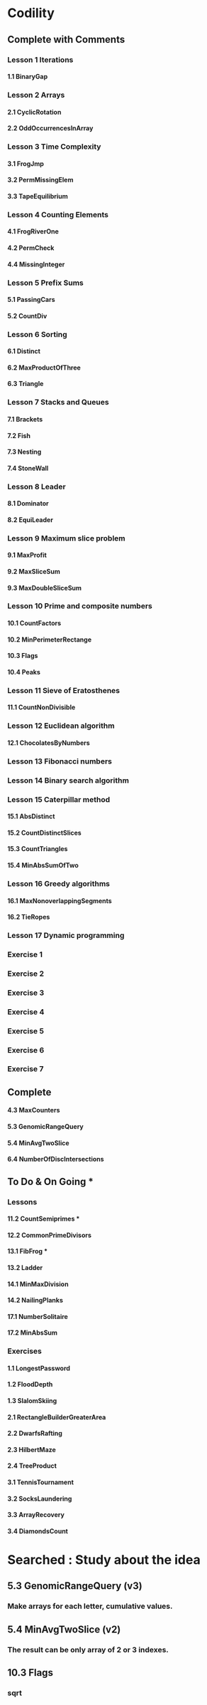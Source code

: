 # Codility
## Complete with Comments
### Lesson 1 Iterations
#### 1.1 BinaryGap
### Lesson 2 Arrays
#### 2.1 CyclicRotation
#### 2.2 OddOccurrencesInArray
### Lesson 3 Time Complexity
#### 3.1 FrogJmp
#### 3.2 PermMissingElem
#### 3.3 TapeEquilibrium
### Lesson 4 Counting Elements
#### 4.1 FrogRiverOne
#### 4.2 PermCheck
#### 4.4 MissingInteger
### Lesson 5 Prefix Sums
#### 5.1 PassingCars
#### 5.2 CountDiv
### Lesson 6 Sorting
#### 6.1 Distinct
#### 6.2 MaxProductOfThree
#### 6.3 Triangle
### Lesson 7 Stacks and Queues
#### 7.1 Brackets
#### 7.2 Fish
#### 7.3 Nesting
#### 7.4 StoneWall
### Lesson 8 Leader
#### 8.1 Dominator
#### 8.2 EquiLeader
### Lesson 9 Maximum slice problem
#### 9.1 MaxProfit
#### 9.2 MaxSliceSum
#### 9.3 MaxDoubleSliceSum
### Lesson 10 Prime and composite numbers
#### 10.1 CountFactors
#### 10.2 MinPerimeterRectange
#### 10.3 Flags
#### 10.4 Peaks
### Lesson 11 Sieve of Eratosthenes
#### 11.1 CountNonDivisible
### Lesson 12 Euclidean algorithm
#### 12.1 ChocolatesByNumbers
### Lesson 13 Fibonacci numbers
####
### Lesson 14 Binary search algorithm
####
### Lesson 15 Caterpillar method
#### 15.1 AbsDistinct
#### 15.2 CountDistinctSlices
#### 15.3 CountTriangles
#### 15.4 MinAbsSumOfTwo
### Lesson 16 Greedy algorithms
#### 16.1 MaxNonoverlappingSegments
#### 16.2 TieRopes
### Lesson 17 Dynamic programming
####
### Exercise 1
####
### Exercise 2
####
### Exercise 3
####
### Exercise 4
####
### Exercise 5
####
### Exercise 6
####
### Exercise 7
####

## Complete
#### 4.3 MaxCounters
#### 5.3 GenomicRangeQuery
#### 5.4 MinAvgTwoSlice
#### 6.4 NumberOfDiscIntersections

## To Do & On Going *
### Lessons
#### 11.2 CountSemiprimes *
#### 12.2 CommonPrimeDivisors
#### 13.1 FibFrog *
#### 13.2 Ladder
#### 14.1 MinMaxDivision
#### 14.2 NailingPlanks
#### 17.1 NumberSolitaire
#### 17.2 MinAbsSum
### Exercises
#### 1.1 LongestPassword
#### 1.2 FloodDepth
#### 1.3 SlalomSkiing
#### 2.1 RectangleBuilderGreaterArea
#### 2.2 DwarfsRafting
#### 2.3 HilbertMaze
#### 2.4 TreeProduct
#### 3.1 TennisTournament
#### 3.2 SocksLaundering
#### 3.3 ArrayRecovery
#### 3.4 DiamondsCount


# Searched : Study about the idea
## 5.3 GenomicRangeQuery (v3)
### Make arrays for each letter, cumulative values.
## 5.4 MinAvgTwoSlice (v2)
### The result can be only array of 2 or 3 indexes.
## 10.3 Flags
### sqrt